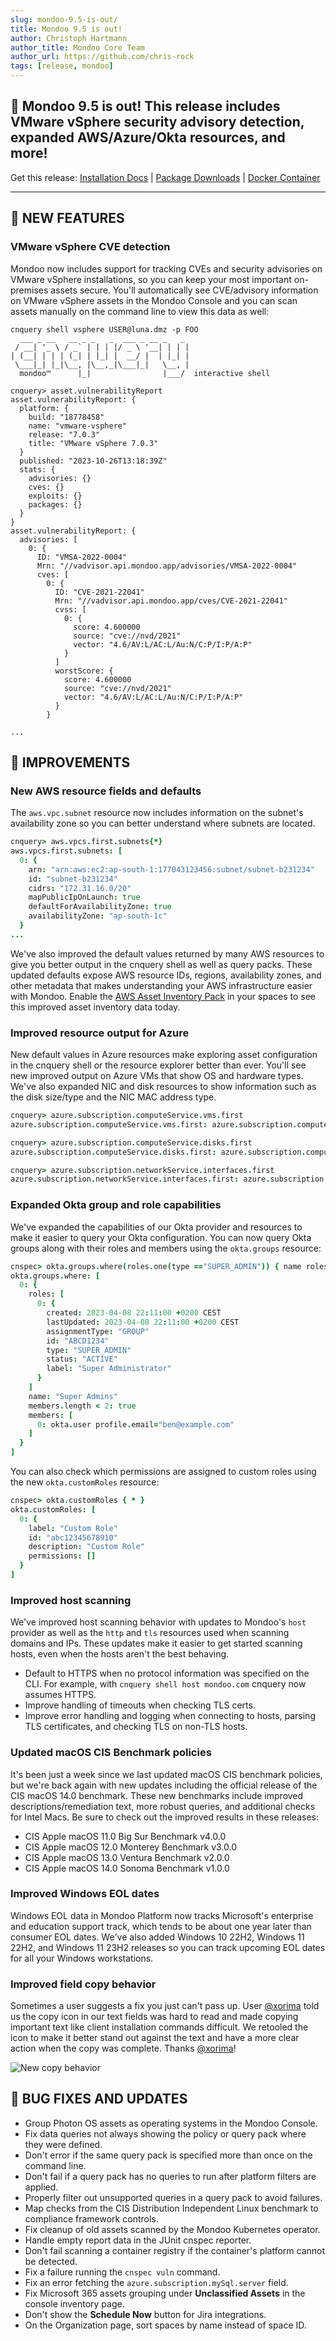 ```yaml
---
slug: mondoo-9.5-is-out/
title: Mondoo 9.5 is out!
author: Christoph Hartmann
author_title: Mondoo Core Team
author_url: https://github.com/chris-rock
tags: [release, mondoo]
---
```


## 🥳 Mondoo 9.5 is out! This release includes VMware vSphere security advisory detection, expanded AWS/Azure/Okta resources, and more!

Get this release: [Installation Docs](/cnspec/) | [Package Downloads](https://releases.mondoo.com/cnspec/) | [Docker Container](https://hub.docker.com/r/mondoo/cnspec)

---

## 🎉 NEW FEATURES

### VMware vSphere CVE detection

Mondoo now includes support for tracking CVEs and security advisories on VMware vSphere installations, so you can keep your most important on-premises assets secure. You'll automatically see CVE/advisory information on VMware vSphere assets in the Mondoo Console and you can scan assets manually on the command line to view this data as well:

```shell
cnquery shell vsphere USER@luna.dmz -p FOO
  ___ _ __   __ _ _   _  ___ _ __ _   _
 / __| '_ \ / _` | | | |/ _ \ '__| | | |
| (__| | | | (_| | |_| |  __/ |  | |_| |
 \___|_| |_|\__, |\__,_|\___|_|   \__, |
  mondoo™      |_|                |___/  interactive shell

cnquery> asset.vulnerabilityReport
asset.vulnerabilityReport: {
  platform: {
    build: "18778458"
    name: "vmware-vsphere"
    release: "7.0.3"
    title: "VMware vSphere 7.0.3"
  }
  published: "2023-10-26T13:18:39Z"
  stats: {
    advisories: {}
    cves: {}
    exploits: {}
    packages: {}
  }
}
asset.vulnerabilityReport: {
  advisories: [
    0: {
      ID: "VMSA-2022-0004"
      Mrn: "//vadvisor.api.mondoo.app/advisories/VMSA-2022-0004"
      cves: [
        0: {
          ID: "CVE-2021-22041"
          Mrn: "//vadvisor.api.mondoo.app/cves/CVE-2021-22041"
          cvss: [
            0: {
              score: 4.600000
              source: "cve://nvd/2021"
              vector: "4.6/AV:L/AC:L/Au:N/C:P/I:P/A:P"
            }
          ]
          worstScore: {
            score: 4.600000
            source: "cve://nvd/2021"
            vector: "4.6/AV:L/AC:L/Au:N/C:P/I:P/A:P"
          }
        }

...
```

## 🧹 IMPROVEMENTS

### New AWS resource fields and defaults

The `aws.vpc.subnet` resource now includes information on the subnet's availability zone so you can better understand where subnets are located.

```coffee
cnquery> aws.vpcs.first.subnets{*}
aws.vpcs.first.subnets: [
  0: {
    arn: "arn:aws:ec2:ap-south-1:177043123456:subnet/subnet-b231234"
    id: "subnet-b231234"
    cidrs: "172.31.16.0/20"
    mapPublicIpOnLaunch: true
    defaultForAvailabilityZone: true
    availabilityZone: "ap-south-1c"
  }
...
```

We've also improved the default values returned by many AWS resources to give you better output in the cnquery shell as well as query packs. These updated defaults expose AWS resource IDs, regions, availability zones, and other metadata that makes understanding your AWS infrastructure easier with Mondoo. Enable the [AWS Asset Inventory Pack](https://mondoo.com/registry/namespace/mondoohq/querypacks/mondoo-asset-inventory-aws) in your spaces to see this improved asset inventory data today.

### Improved resource output for Azure

New default values in Azure resources make exploring asset configuration in the cnquery shell or the resource explorer better than ever. You'll see new improved output on Azure VMs that show OS and hardware types. We've also expanded NIC and disk resources to show information such as the disk size/type and the NIC MAC address type.

```coffee
cnquery> azure.subscription.computeService.vms.first
azure.subscription.computeService.vms.first: azure.subscription.computeService.vm name="Windows-VM-5n6o" location="eastus" properties.hardwareProfile.vmSize="Standard_DS2_v2" properties.storageProfile.osDisk.osType="Windows"

cnquery> azure.subscription.computeService.disks.first
azure.subscription.computeService.disks.first: azure.subscription.computeService.disk name="Windows-VM-OsDisk-5n6o" location="eastus" properties.osType="Windows" properties.diskSizeGB=127.000000 properties.diskState="Attached"

cnquery> azure.subscription.networkService.interfaces.first
azure.subscription.networkService.interfaces.first: azure.subscription.networkService.interface name="Windows-VM-NIC-5n6o" location="eastus" properties.macAddress="60-45-BD-D7-7E-53" properties.nicType="Standard"
```

### Expanded Okta group and role capabilities

We've expanded the capabilities of our Okta provider and resources to make it easier to query your Okta configuration. You can now query Okta groups along with their roles and members using the `okta.groups` resource:

```coffee
cnspec> okta.groups.where(roles.one(type =="SUPER_ADMIN")) { name roles { * } members members.length < 2 }
okta.groups.where: [
  0: {
    roles: [
      0: {
        created: 2023-04-08 22:11:00 +0200 CEST
        lastUpdated: 2023-04-08 22:11:00 +0200 CEST
        assignmentType: "GROUP"
        id: "ABCD1234"
        type: "SUPER_ADMIN"
        status: "ACTIVE"
        label: "Super Administrator"
      }
    ]
    name: "Super Admins"
    members.length < 2: true
    members: [
      0: okta.user profile.email="ben@example.com"
    ]
  }
]
```

You can also check which permissions are assigned to custom roles using the new `okta.customRoles` resource:

```coffee
cnspec> okta.customRoles { * }
okta.customRoles: [
  0: {
    label: "Custom Role"
    id: "abc12345678910"
    description: "Custom Role"
    permissions: []
  }
]
```

### Improved host scanning

We've improved host scanning behavior with updates to Mondoo's `host` provider as well as the `http` and `tls` resources used when scanning domains and IPs. These updates make it easier to get started scanning hosts, even when the hosts aren't the best behaving.

- Default to HTTPS when no protocol information was specified on the CLI. For example, with `cnquery shell host mondoo.com` cnquery now assumes HTTPS.
- Improve handling of timeouts when checking TLS certs.
- Improve error handling and logging when connecting to hosts, parsing TLS certificates, and checking TLS on non-TLS hosts.

### Updated macOS CIS Benchmark policies

It's been just a week since we last updated macOS CIS benchmark policies, but we're back again with new updates including the official release of the CIS macOS 14.0 benchmark. These new benchmarks include improved descriptions/remediation text, more robust queries, and additional checks for Intel Macs. Be sure to check out the improved results in these releases:

- CIS Apple macOS 11.0 Big Sur Benchmark v4.0.0
- CIS Apple macOS 12.0 Monterey Benchmark v3.0.0
- CIS Apple macOS 13.0 Ventura Benchmark v2.0.0
- CIS Apple macOS 14.0 Sonoma Benchmark v1.0.0

### Improved Windows EOL dates

Windows EOL data in Mondoo Platform now tracks Microsoft's enterprise and education support track, which tends to be about one year later than consumer EOL dates. We've also added Windows 10 22H2, Windows 11 22H2, and Windows 11 23H2 releases so you can track upcoming EOL dates for all your Windows workstations.

### Improved field copy behavior

Sometimes a user suggests a fix you just can't pass up. User [@xorima](https://github.com/xorima) told us the copy icon in our text fields was hard to read and made copying important text like client installation commands difficult. We retooled the icon to make it better stand out against the text and have a more clear action when the copy was complete. Thanks [@xorima](https://github.com/xorima)!

![New copy behavior](/img/releases/2023-11-01-mondoo-9.5-is-out/copy.gif)

## 🐛 BUG FIXES AND UPDATES

- Group Photon OS assets as operating systems in the Mondoo Console.
- Fix data queries not always showing the policy or query pack where they were defined.
- Don't error if the same query pack is specified more than once on the command line.
- Don't fail if a query pack has no queries to run after platform filters are applied.
- Properly filter out unsupported queries in a query pack to avoid failures.
- Map checks from the CIS Distribution Independent Linux benchmark to compliance framework controls.
- Fix cleanup of old assets scanned by the Mondoo Kubernetes operator.
- Handle empty report data in the JUnit cnspec reporter.
- Don't fail scanning a container registry if the container's platform cannot be detected.
- Fix a failure running the `cnspec vuln` command.
- Fix an error fetching the `azure.subscription.mySql.server` field.
- Fix Microsoft 365 assets grouping under **Unclassified Assets** in the console inventory page.
- Don't show the **Schedule Now** button for Jira integrations.
- On the Organization page, sort spaces by name instead of space ID.
